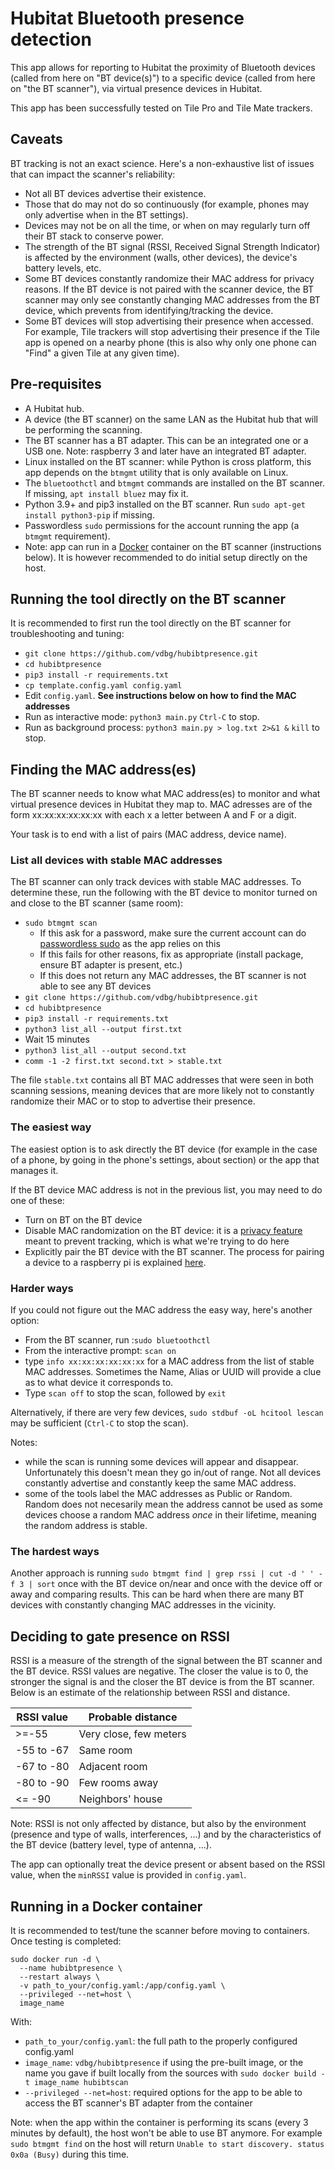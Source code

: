 # Hubitat Bluetooth presence detection

This app allows for reporting to Hubitat the proximity of Bluetooth devices (called from here on "BT device(s)") to a specific device (called from here on "the BT scanner"), via virtual presence devices in Hubitat.

This app has been successfully tested on Tile Pro and Tile Mate trackers.

## Caveats

BT tracking is not an exact science. Here's a non-exhaustive list of issues that can impact the scanner's reliability:
* Not all BT devices advertise their existence.
* Those that do may not do so continuously (for example, phones may only advertise when in the BT settings).
* Devices may not be on all the time, or when on may regularly turn off their BT stack to conserve power.
* The strength of the BT signal (RSSI, Received Signal Strength Indicator) is affected by the environment (walls, other devices), the device's battery levels, etc.
* Some BT devices constantly randomize their MAC address for privacy reasons. If the BT device is not paired with the scanner device, the BT scanner may only see constantly changing MAC addresses from the BT device, which prevents from identifying/tracking the device.
* Some BT devices will stop advertising their presence when accessed. For example, Tile trackers will stop advertising their presence if the Tile app is opened on a nearby phone (this is also why only one phone can "Find" a given Tile at any given time).

## Pre-requisites

* A Hubitat hub.
* A device (the BT scanner) on the same LAN as the Hubitat hub that will be performing the scanning.
* The BT scanner has a BT adapter. This can be an integrated one or a USB one.
  Note: raspberry 3 and later have an integrated BT adapter.
* Linux installed on the BT scanner: while Python is cross platform, this app depends on the `btmgmt` utility that is only available on Linux.
* The `bluetoothctl` and `btmgmt` commands are installed on the BT scanner. If missing, `apt install bluez` may fix it.
* Python 3.9+ and pip3 installed on the BT scanner. Run `sudo apt-get install python3-pip` if missing.
* Passwordless `sudo` permissions for the account running the app (a `btmgmt` requirement).
* Note: app can run in a [Docker](https://www.docker.com/) container on the BT scanner (instructions below). It is however recommended to do initial setup directly on the host.

## Running the tool directly on the BT scanner

It is recommended to first run the tool directly on the BT scanner for troubleshooting and tuning:

* `git clone https://github.com/vdbg/hubibtpresence.git`
* `cd hubibtpresence`
* `pip3 install -r requirements.txt`
* `cp template.config.yaml config.yaml`
* Edit `config.yaml`. **See instructions below on how to find the MAC addresses**
* Run as interactive mode: `python3 main.py`
  `Ctrl-C` to stop.
* Run as background process: `python3 main.py > log.txt 2>&1 &`
  `kill` to stop.

## Finding the MAC address(es)

The BT scanner needs to know what MAC address(es) to monitor and what virtual presence devices in Hubitat they map to.
MAC adresses are of the form xx:xx:xx:xx:xx:xx with each x a letter between A and F or a digit. 

Your task is to end with a list of pairs (MAC address, device name).

### List all devices with stable MAC addresses

The BT scanner can only track devices with stable MAC addresses. To determine these, run the following with the BT device to monitor turned on and close to the BT scanner (same room):
* `sudo btmgmt scan`
  * If this ask for a password, make sure the current account can do [passwordless sudo](https://www.simplified.guide/linux/enable-passwordless-sudo) as the app relies on this
  * If this fails for other reasons, fix as appropriate (install package, ensure BT adapter is present, etc.)
  * If this does not return any MAC addresses, the BT scanner is not able to see any BT devices
* `git clone https://github.com/vdbg/hubibtpresence.git`
* `cd hubibtpresence`
* `pip3 install -r requirements.txt`
* `python3 list_all --output first.txt`
* Wait 15 minutes
* `python3 list_all --output second.txt`
* `comm -1 -2 first.txt second.txt > stable.txt`

The file `stable.txt` contains all BT MAC addresses that were seen in both scanning sessions, meaning devices that are more likely not to constantly randomize their MAC or to stop to advertise their presence.

### The easiest way

The easiest option is to ask directly the BT device (for example in the case of a phone, by going in the phone's settings, about section) or the app that manages it.

If the BT device MAC address is not in the previous list, you may need to do one of these:
* Turn on BT on the BT device
* Disable MAC randomization on the BT device: it is a [privacy feature](https://www.bluetooth.com/blog/bluetooth-technology-protecting-your-privacy/) meant to prevent tracking, which is what we're trying to do here
* Explicitly pair the BT device with the BT scanner. The process for pairing a device to a raspberry pi is explained [here](https://pimylifeup.com/raspberry-pi-bluetooth).


### Harder ways

If you could not figure out the MAC address the easy way, here's another option:

* From the BT scanner, run :`sudo bluetoothctl`
* From the interactive prompt: `scan on`
* type `info xx:xx:xx:xx:xx:xx` for a MAC address from the list of stable MAC addresses. Sometimes the Name, Alias or UUID will provide a clue as to what device it corresponds to.
* Type `scan off` to stop the scan, followed by `exit`

Alternatively, if there are very few devices, `sudo stdbuf -oL hcitool lescan` may be sufficient (`Ctrl-C` to stop the scan).

Notes:
* while the scan is running some devices will appear and disappear. Unfortunately this doesn't mean they go in/out of range. Not all devices constantly advertise and constantly keep the same MAC address.
* some of the tools label the MAC addresses as Public or Random. Random does not necesarily mean the address cannot be used as some devices choose a random MAC address *once* in their lifetime, meaning the random address is stable. 

### The hardest ways

Another approach is running `sudo btmgmt find | grep rssi | cut -d ' ' -f 3 | sort` once with the BT device on/near and once with the device off or away and comparing results. This can be hard when there are many BT devices with constantly changing MAC addresses in the vicinity.

## Deciding to gate presence on RSSI

RSSI is a measure of the strength of the signal between the BT scanner and the BT device.
RSSI values are negative. The closer the value is to 0, the stronger the signal is and the closer the BT device is from the BT scanner. Below is an estimate of the relationship between RSSI and distance. 

|RSSI value |Probable distance     |
|-----------|----------------------|
| >=-55     |Very close, few meters|
|-55 to -67 |Same room             |
|-67 to -80 |Adjacent room         |
|-80 to -90 |Few rooms away        |
| <= -90    |Neighbors' house      |

Note: RSSI is not only affected by distance, but also by the environment (presence and type of walls, interferences, ...) and by the characteristics of the BT device (battery level, type of antenna, ...).

The app can optionally treat the device present or absent based on the RSSI value, when the `minRSSI` value is provided in `config.yaml`.    

## Running in a Docker container

It is recommended to test/tune the scanner before moving to containers. Once testing is completed:


```
sudo docker run -d \
  --name hubibtpresence \
  --restart always \
  -v path_to_your/config.yaml:/app/config.yaml \
  --privileged --net=host \
  image_name
```

With:
* `path_to_your/config.yaml`: the full path to the properly configured config.yaml
* `image_name`: `vdbg/hubibtpresence` if using the pre-built image, or the name you gave if built locally from the sources with `sudo docker build -t image_name hubibtscan`
* `--privileged --net=host`: required options for the app to be able to access the BT scanner's BT adapter from the container

Note: when the app within the container is performing its scans (every 3 minutes by default), the host won't be able to use BT anymore. For example `sudo btmgmt find` on the host will return `Unable to start discovery. status 0x0a (Busy)` during this time.
